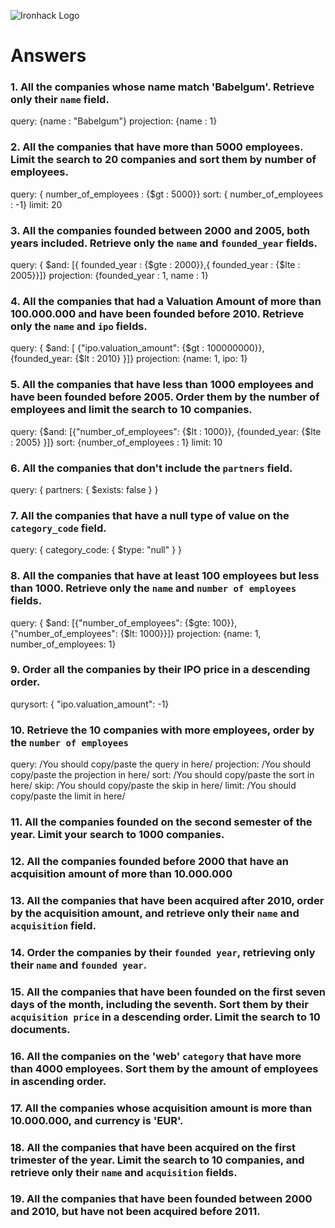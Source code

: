 ![Ironhack Logo](https://i.imgur.com/1QgrNNw.png)

# Answers

### 1. All the companies whose name match 'Babelgum'. Retrieve only their `name` field.

query: {name : "Babelgum"}
projection: {name : 1}

### 2. All the companies that have more than 5000 employees. Limit the search to 20 companies and sort them by **number of employees**.

query: { number_of_employees : {$gt : 5000}}
sort: { number_of_employees : -1}
limit: 20

### 3. All the companies founded between 2000 and 2005, both years included. Retrieve only the `name` and `founded_year` fields.

query: { $and: [{ founded_year : {$gte : 2000}},{ founded_year : {$lte : 2005}}]}
projection: {founded_year : 1, name : 1}

### 4. All the companies that had a Valuation Amount of more than 100.000.000 and have been founded before 2010. Retrieve only the `name` and `ipo` fields.

query: { $and: [ {"ipo.valuation_amount": {$gt : 100000000}}, {founded_year: {$lt : 2010} }]}
projection: {name: 1, ipo: 1}

### 5. All the companies that have less than 1000 employees and have been founded before 2005. Order them by the number of employees and limit the search to 10 companies.

query: {$and: [{"number_of_employees": {$lt : 1000}}, {founded_year: {$lte : 2005} }]}
sort: {number_of_employees : 1}
limit: 10

### 6. All the companies that don't include the `partners` field.

query: { partners: { $exists: false } }

### 7. All the companies that have a null type of value on the `category_code` field.

query: { category_code: { $type: "null"  } }

### 8. All the companies that have at least 100 employees but less than 1000. Retrieve only the `name` and `number of employees` fields.

query: { $and: [{"number_of_employees": {$gte: 100}}, {"number_of_employees": {$lt: 1000}}]}
projection: {name: 1, number_of_employees: 1}

### 9. Order all the companies by their IPO price in a descending order.
qurysort: { "ipo.valuation_amount": -1}

### 10. Retrieve the 10 companies with more employees, order by the `number of employees`

query: /You should copy/paste the query in here/
projection: /You should copy/paste the projection in here/
sort: /You should copy/paste the sort in here/
skip: /You should copy/paste the skip in here/
limit: /You should copy/paste the limit in here/

### 11. All the companies founded on the second semester of the year. Limit your search to 1000 companies.

<!-- Your Code Goes Here -->

<!-- ### 12. All the companies that have been 'deadpooled' after the third year. -->

<!-- Your Code Goes Here -->

### 12. All the companies founded before 2000 that have an acquisition amount of more than 10.000.000

<!-- Your Code Goes Here -->

### 13. All the companies that have been acquired after 2010, order by the acquisition amount, and retrieve only their `name` and `acquisition` field.

<!-- Your Code Goes Here -->

### 14. Order the companies by their `founded year`, retrieving only their `name` and `founded year`.

<!-- Your Code Goes Here -->

### 15. All the companies that have been founded on the first seven days of the month, including the seventh. Sort them by their `acquisition price` in a descending order. Limit the search to 10 documents.

<!-- Your Code Goes Here -->

### 16. All the companies on the 'web' `category` that have more than 4000 employees. Sort them by the amount of employees in ascending order.

<!-- Your Code Goes Here -->

### 17. All the companies whose acquisition amount is more than 10.000.000, and currency is 'EUR'.

<!-- Your Code Goes Here -->

### 18. All the companies that have been acquired on the first trimester of the year. Limit the search to 10 companies, and retrieve only their `name` and `acquisition` fields.

<!-- Your Code Goes Here -->

### 19. All the companies that have been founded between 2000 and 2010, but have not been acquired before 2011.

<!-- Your Code Goes Here -->
